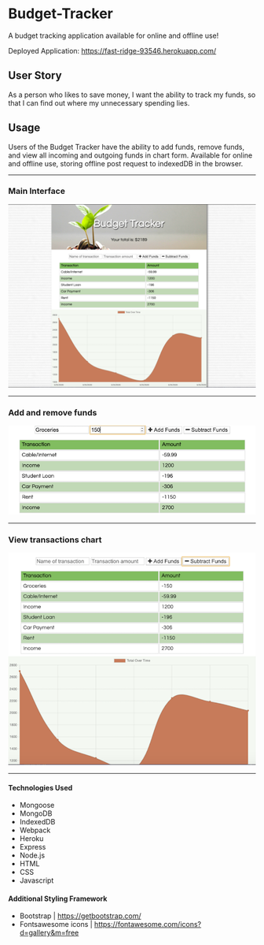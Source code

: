 # Budget-Tracker

A budget tracking application available for online and offline use!

Deployed Application: https://fast-ridge-93546.herokuapp.com/

## User Story

As a person who likes to save money, I want the ability to track my funds, so that I can find out where my unnecessary spending lies.

## Usage

Users of the Budget Tracker have the ability to add funds, remove funds, and view all incoming and outgoing funds in chart form. Available for online and offline use, storing offline post request to indexedDB in the browser.

<hr>

### Main Interface

![Main View](./public/images/mainView.png)

<hr>

### Add and remove funds

![Add View](./public/images/addView.png)

<hr>

### View transactions chart

![Chart View](./public/images/chart.png)

<hr>

#### Technologies Used

- Mongoose
- MongoDB
- IndexedDB
- Webpack
- Heroku
- Express
- Node.js
- HTML
- CSS
- Javascript

#### Additional Styling Framework

- Bootstrap | https://getbootstrap.com/
- Fontsawesome icons | https://fontawesome.com/icons?d=gallery&m=free
